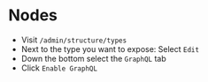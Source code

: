 # Nodes

- Visit `/admin/structure/types`
- Next to the type you want to expose: Select `Edit`
- Down the bottom select the `GraphQL` tab
- Click `Enable GraphQL`
